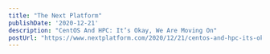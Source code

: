 ```yaml
---
title: "The Next Platform"
publishDate: '2020-12-21'
description: "CentOS And HPC: It’s Okay, We Are Moving On"
postUrl: "https://www.nextplatform.com/2020/12/21/centos-and-hpc-its-okay-we-are-moving-on/"
---
```


